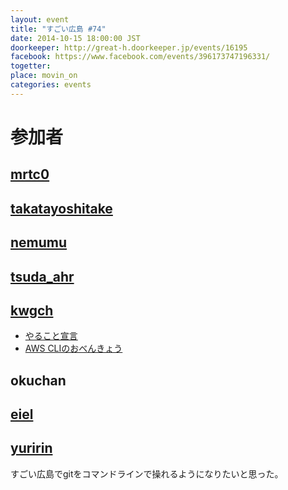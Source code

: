 ```yaml
---
layout: event
title: "すごい広島 #74"
date: 2014-10-15 18:00:00 JST
doorkeeper: http://great-h.doorkeeper.jp/events/16195
facebook: https://www.facebook.com/events/396173747196331/
togetter: 
place: movin_on
categories: events
---
```


# 参加者


## [mrtc0](http://twitter.com/mrtc0)


## [takatayoshitake](http://twitter.com/takatayoshitake)


## [nemumu](https://github.com/nemumu)


## [tsuda_ahr](http://twitter.com/tsuda_ahr)


## [kwgch](https://github.com/kwgch)

* [やること宣言](https://github.com/great-h/great-h.github.io/issues/1290)
* [AWS CLIのおべんきょう](http://kwgch.github.io/blog/2014/10/15/great-h/)


## okuchan


## [eiel](http://eiel.info/)


## [yuririn](http://www.ginneko-atelier.com)

すごい広島でgitをコマンドラインで操れるようになりたいと思った。
